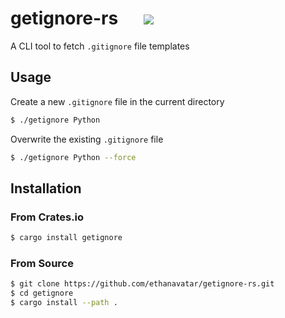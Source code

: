 # getignore-rs &emsp; [![](https://img.shields.io/crates/dv/getignore?label=crates.io)](https://crates.io/crates/getignore)


A CLI tool to fetch `.gitignore` file templates

## Usage

Create a new `.gitignore` file in the current directory

```bash
$ ./getignore Python
```

Overwrite the existing `.gitignore` file

```bash
$ ./getignore Python --force
```

## Installation

### From Crates.io

```bash
$ cargo install getignore
```

### From Source

```bash
$ git clone https://github.com/ethanavatar/getignore-rs.git
$ cd getignore
$ cargo install --path .
```